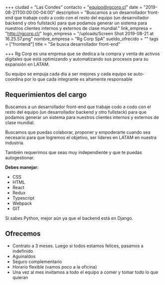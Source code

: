 +++
ciudad = "Las Condes"
contacto = "equipo@rgcorp.cl"
date = "2019-08-21T00:00:00-04:00"
description = "Buscamos a un desarrollador front-end que trabaje codo a codo con el resto del equipo (un desarrollador backend y otro fullstack) para que podamos generar un sistema para nuestros clientes internos y externos de clase mundial."
link_empresa = "http://rgcorp.cl/"
logo_empresa = "/uploads/Screen Shot 2019-08-21 at 16.25.57.png"
nombre_empresa = "Rg Corp SpA"
sueldo_ofrecido = ""
tags = ["frontend"]
title = "Se busca desarrollador front-end"

+++
Rg Corp es una empresa que se dedica a la compra y venta de activos digitales que está optimizando y automatizando sus procesos para su expansión en LATAM.

Su equipo se empuja cada día a ser mejores y cada equipo se auto-coordina por lo que cada integrante es altamente responsable

## **Requerimientos del cargo**

Buscamos a un desarrollador front-end que trabaje codo a codo con el resto del equipo (un desarrollador backend y otro fullstack) para que podamos generar un sistema para nuestros clientes internos y externos de clase mundial.

Buscamos que puedas colaborar, proponer y empoderarte cuando sea necesario para que logremos el objetivo, ser líderes en LATAM en nuestra industria.

También requerimos que seas muy independiente y que te puedas autogestionar.

**Debes manejar:**

* CSS
* HTML
* React
* Redux
* Typescript
* Webpack
* GIT

Si sabes Python, mejor aún ya que el backend está en Django.

## Ofrecemos

* Contrato a 3 meses. Luego si todos estamos felices, pasamos a indefinido
* Aguinaldos
* Seguro complementario
* Horario flexible (vamos poco a la oficina)
* Una vez al mes invitamos a todo el equipo a comer y tomar todo lo que quieran